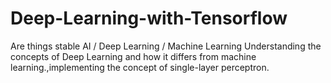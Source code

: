 # Deep-Learning-with-Tensorflow
Are things stable AI / Deep Learning / Machine Learning
Understanding  the concepts of Deep Learning and  how it differs from machine learning.,implementing the concept of single-layer perceptron.
